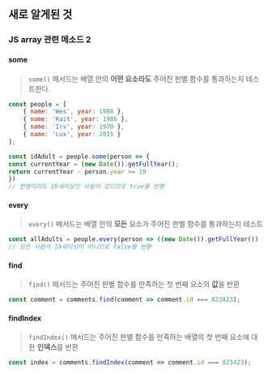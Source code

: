 ## 새로 알게된 것

### JS array 관련 메소드 2

#### some
> ```some()``` 메서드는 배열 안의 **어떤 요소라도** 주어진 판별 함수를 통과하는지 테스트한다.
```js
const people = [
    { name: 'Wes', year: 1988 },
    { name: 'Kait', year: 1986 },
    { name: 'Irv', year: 1970 },
    { name: 'Lux', year: 2015 }
];
```
```js
const idAdult = people.some(person => {
const currentYear = (new Date()).getFullYear();
return currentYear - person.year >= 19
})
// 한명이라도 19세이상인 사람이 있으므로 true를 반환
```

#### every
> ```every()``` 메서드는 배열 안의 **모든** 요소가 주어진 판별 함수를 통과하는지 테스트

```js
const allAdults = people.every(person => ((new Date()).getFullYear()) - person.year >= 19);
// 모든 사람이 19세이상이 아니므로 false를 반환
```


#### find
> ```find()``` 메서드는 주어진 판별 함수를 만족하는 첫 번째 요소의 **값**을 반환
```js
const comment = comments.find(comment => comment.id === 823423);
```

#### findIndex
> ```findIndex()``` 메서드는 주어진 판별 함수를 만족하는 배열의 첫 번째 요소에 대한 **인덱스**를 반환
```js
const index = comments.findIndex(comment => comment.id === 823423);
```